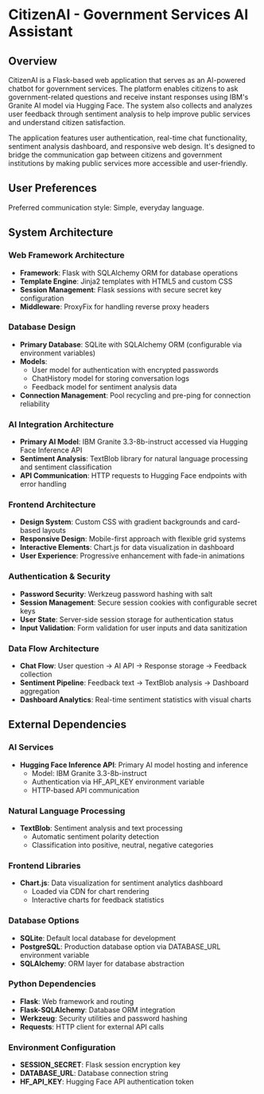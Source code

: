 # CitizenAI - Government Services AI Assistant

## Overview

CitizenAI is a Flask-based web application that serves as an AI-powered chatbot for government services. The platform enables citizens to ask government-related questions and receive instant responses using IBM's Granite AI model via Hugging Face. The system also collects and analyzes user feedback through sentiment analysis to help improve public services and understand citizen satisfaction.

The application features user authentication, real-time chat functionality, sentiment analysis dashboard, and responsive web design. It's designed to bridge the communication gap between citizens and government institutions by making public services more accessible and user-friendly.

## User Preferences

Preferred communication style: Simple, everyday language.

## System Architecture

### Web Framework Architecture
- **Framework**: Flask with SQLAlchemy ORM for database operations
- **Template Engine**: Jinja2 templates with HTML5 and custom CSS
- **Session Management**: Flask sessions with secure secret key configuration
- **Middleware**: ProxyFix for handling reverse proxy headers

### Database Design
- **Primary Database**: SQLite with SQLAlchemy ORM (configurable via environment variables)
- **Models**: 
  - User model for authentication with encrypted passwords
  - ChatHistory model for storing conversation logs
  - Feedback model for sentiment analysis data
- **Connection Management**: Pool recycling and pre-ping for connection reliability

### AI Integration Architecture
- **Primary AI Model**: IBM Granite 3.3-8b-instruct accessed via Hugging Face Inference API
- **Sentiment Analysis**: TextBlob library for natural language processing and sentiment classification
- **API Communication**: HTTP requests to Hugging Face endpoints with error handling

### Frontend Architecture
- **Design System**: Custom CSS with gradient backgrounds and card-based layouts
- **Responsive Design**: Mobile-first approach with flexible grid systems
- **Interactive Elements**: Chart.js for data visualization in dashboard
- **User Experience**: Progressive enhancement with fade-in animations

### Authentication & Security
- **Password Security**: Werkzeug password hashing with salt
- **Session Management**: Secure session cookies with configurable secret keys
- **User State**: Server-side session storage for authentication status
- **Input Validation**: Form validation for user inputs and data sanitization

### Data Flow Architecture
- **Chat Flow**: User question → AI API → Response storage → Feedback collection
- **Sentiment Pipeline**: Feedback text → TextBlob analysis → Dashboard aggregation
- **Dashboard Analytics**: Real-time sentiment statistics with visual charts

## External Dependencies

### AI Services
- **Hugging Face Inference API**: Primary AI model hosting and inference
  - Model: IBM Granite 3.3-8b-instruct
  - Authentication via HF_API_KEY environment variable
  - HTTP-based API communication

### Natural Language Processing
- **TextBlob**: Sentiment analysis and text processing
  - Automatic sentiment polarity detection
  - Classification into positive, neutral, negative categories

### Frontend Libraries
- **Chart.js**: Data visualization for sentiment analytics dashboard
  - Loaded via CDN for chart rendering
  - Interactive charts for feedback statistics

### Database Options
- **SQLite**: Default local database for development
- **PostgreSQL**: Production database option via DATABASE_URL environment variable
- **SQLAlchemy**: ORM layer for database abstraction

### Python Dependencies
- **Flask**: Web framework and routing
- **Flask-SQLAlchemy**: Database ORM integration
- **Werkzeug**: Security utilities and password hashing
- **Requests**: HTTP client for external API calls

### Environment Configuration
- **SESSION_SECRET**: Flask session encryption key
- **DATABASE_URL**: Database connection string
- **HF_API_KEY**: Hugging Face API authentication token
